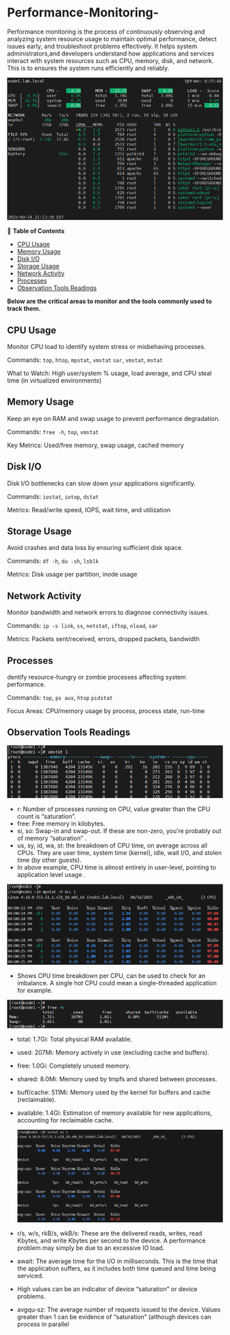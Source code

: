 # Performance-Monitoring-
Performance monitoring is the process of continuously observing and analyzing system resource usage to maintain optimal performance, detect issues early, and troubleshoot problems effectively. It helps system administrators,and developers understand how applications and services interact with system resources such as CPU, memory, disk, and network. This is to ensures the system runs efficiently and reliably.


![Install MySQL Screenshot](./image01.png)


 📑 **Table of Contents**
 
- [CPU Usage](#cpu-usage)
- [Memory Usage](#memory-usage)
- [Disk I/O](#disk-i/o)
- [Storage Usage](#storage-usage)
- [Network Activity](#network-activity)
- [Processes](#processes)
- [Observation Tools Readings](#observation-tools-readings)

**Below are the critical areas to monitor and the tools commonly used to track them.**

## CPU Usage

Monitor CPU load to identify system stress or misbehaving processes.

Commands: `top`, `htop`, `mpstat`, `vmstat` `sar`, `vmstat`,   `mstat`

What to Watch: High user/system % usage, load average, and CPU steal time (in virtualized environments)

## Memory Usage

Keep an eye on RAM and swap usage to prevent performance degradation.

Commands: `free -h`, `top`, `vmstat`

Key Metrics: Used/free memory, swap usage, cached memory

## Disk I/O

Disk I/O bottlenecks can slow down your applications significantly.

Commands: `iostat`, `iotop`, `dstat`

Metrics: Read/write speed, IOPS, wait time, and utilization

## Storage Usage

Avoid crashes and data loss by ensuring sufficient disk space.

Commands: `df -h`, `du -sh`, `lsblk`

Metrics: Disk usage per partition, inode usage

## Network Activity

Monitor bandwidth and network errors to diagnose connectivity issues.

Commands: `ip -s link`, `ss`, `netstat`, `iftop`, `nload`, `sar`

Metrics: Packets sent/received, errors, dropped packets, bandwidth

## Processes

dentify resource-hungry or zombie processes affecting system performance.

Commands: `top`, `ps aux`, `htop` `pidstat`

Focus Areas: CPU/memory usage by process, process state, run-time

## Observation Tools Readings

![Install vmstat](./images/vmstat.png)

- r: Number of processes running on CPU, value greater than the CPU count is “saturation”.
- free: Free memory in kilobytes.
- si, so: Swap-in and swap-out. If these are non-zero, you’re probably out of memory “saturation” .
- us, sy, id, wa, st: the breakdown of CPU time, on average across all CPUs. They are user time, system time (kernel), idle, wait I/O, and stolen time (by other guests).
- In above example, CPU time is almost entirely in user-level, pointing to application level usage .

![Install mpstat](./images/mpstat.png)

- Shows CPU time breakdown per CPU, can be used to check for an imbalance.
A single hot CPU could mean a single-threaded application for example.

![Install free](./images/free.png)

- total: 1.7Gi: Total physical RAM available.

- used: 207Mi: Memory actively in use (excluding cache and buffers).

- free: 1.0Gi: Completely unused memory.

- shared: 8.0Mi: Memory used by tmpfs and shared between processes.

- buff/cache: 511Mi: Memory used by the kernel for buffers and cache (reclaimable).

- available: 1.4Gi: Estimation of memory available for new applications, accounting for reclaimable cache.

  ![Install free](./images/iostat.png)

- r/s, w/s, rkB/s, wkB/s: These are the delivered reads, writes, read Kbytes, and write Kbytes per second to the device. A performance problem may simply be due to an excessive IO load.
  
- await: The average time for the I/O in milliseconds. This is the time that the application suffers, as it includes both time queued and time being serviced.
  
- High values can be an indicator of device “saturation” or device problems.
  
- avgqu-sz: The average number of requests issued to the device. Values greater than 1 can be evidence of “saturation” (although devices can process in parallel

